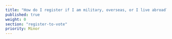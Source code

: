 ```yaml
---
title: "How do I register if I am military, overseas, or I live abroad?"
published: true
weight: 0
section: "register-to-vote"
priority: Minor
---
```


